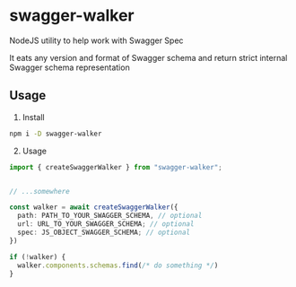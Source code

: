 # swagger-walker
NodeJS utility to help work with Swagger Spec

It eats any version and format of Swagger schema and return strict internal Swagger schema representation  


## Usage  

1. Install  
```bash
npm i -D swagger-walker
```
2. Usage  
```ts
import { createSwaggerWalker } from "swagger-walker";


// ...somewhere

const walker = await createSwaggerWalker({
  path: PATH_TO_YOUR_SWAGGER_SCHEMA, // optional
  url: URL_TO_YOUR_SWAGGER_SCHEMA; // optional
  spec: JS_OBJECT_SWAGGER_SCHEMA; // optional
})

if (!walker) {
  walker.components.schemas.find(/* do something */)
}

```

